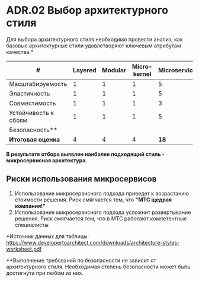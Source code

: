 # ADR.02 Выбор архитектурного стиля

Для выбора архитектурного стиля необходимо провести анализ, как базовые архитектурные стили удовлетворяют ключевым атрибутам качества.*    

| #                    | Layered | Modular     | Micro-kernel | Microservices | Service-based | Service-oriented | Event-driven | Space-based    |
|----------------------|---------|-------------|--------------|---------------|---------------|------------------|--------------|----------------|
| Масштабируемость     | 	1      | 	1          | 	1           | 	5            | 	3            | 	3               | 	5           | 	5             |
| Эластичность         | 	1      | 	1          | 	1           | 	5            | 	2            | 	3               | 	4           | 	5             |
| Совместимость        | 	1      | 	1          | 	1           | 	3            | 	2            | 	5               | 	3           | 	2             |
| Устойчивость к сбоям | 	1      | 	1          | 	1           | 	5            | 	4            | 	3               | 	5           | 	3             |
| Безопасность**       |         |             |              |               |               |                  |              |                |								
| **Итоговая оценка**  | 	4      | 	4          | 	4           | 	**18**       | 	11           | 	14              | 	17          | 	15            |

**В результате отбора выявлен наиболее подходящий стиль - микросервисная архитектура.**

## Риски использования микросервисов
1. Использование микросервисного подхода приведет к возрастанию стоимости решения. Риск смягчается тем, что **"МТС щедрая компания!"**
2. Использование микросервисного подхода усложнит развертывание решения. Риск смягчается тем, что в МТС работают компетентные специалисты


*Источник данных для таблицы: https://www.developertoarchitect.com/downloads/architecture-styles-worksheet.pdf 

**Выполнение требований по безопасности не зависит от архитектурного стиля. Необходимая степень безопасности может быть достигнута при любом из них.


